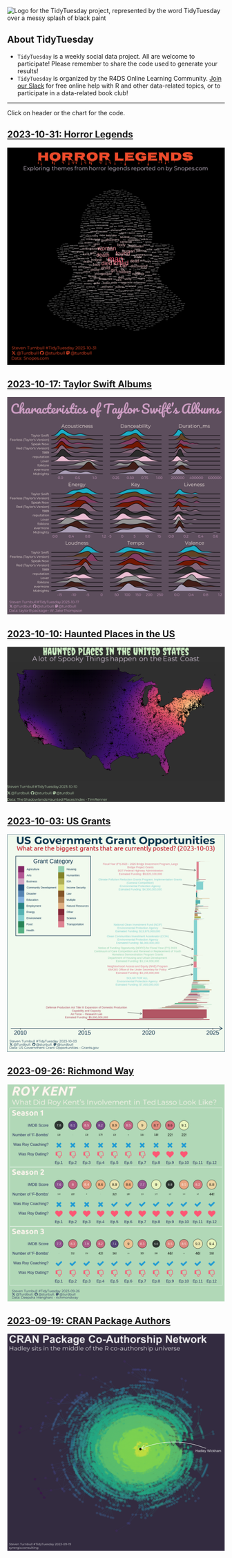 ![Logo for the TidyTuesday project, represented by the word TidyTuesday over a messy splash of black paint](static/tt_logo.png)

## About TidyTuesday

- `TidyTuesday` is a weekly social data project. All are welcome to participate! Please remember to share the code used to generate your results!
- `TidyTuesday` is organized by the R4DS Online Learning Community. [Join our Slack](https://r4ds.io/join) for free online help with R and other data-related topics, or to participate in a data-related book club!

***

Click on header or the chart for the code.

## [2023-10-31: Horror Legends](https://github.com/sturbull/tidytuesday/blob/master/code/2023_10_31_tidy_tuesday.Rmd)

<a href='https://github.com/sturbull/tidytuesday/blob/master/outputs/Horror_legends_2023_10_31.png'>
<img src='outputs/Horror_legends_2023_10_31.png'/></a>


## [2023-10-17: Taylor Swift Albums](https://github.com/sturbull/tidytuesday/blob/master/code/2023_10_17_tidy_tuesday.Rmd)

<a href='https://github.com/sturbull/tidytuesday/blob/master/outputs/TaylorSwift_2023_10_17.png'>
<img src='outputs/TaylorSwift_2023_10_17.png'/></a>

## [2023-10-10: Haunted Places in the US](https://github.com/sturbull/tidytuesday/blob/master/code/2023_10_10_tidy_tuesday.Rmd)

<a href='https://github.com/sturbull/tidytuesday/blob/master/outputs/Haunted_Places_2023_10_11.png'>
<img src='outputs/Haunted_Places_2023_10_11.png'/></a>


## [2023-10-03: US Grants](https://github.com/sturbull/tidytuesday/blob/master/code/2023_10_03_tidy_tuesday.Rmd)

<a href='https://github.com/sturbull/tidytuesday/blob/master/outputs/US_Grants_2023_10_04.png'>
<img src='outputs/US_Grants_2023_10_04.png'/></a>

## [2023-09-26: Richmond Way](https://github.com/sturbull/tidytuesday/blob/master/code/2023_09_26_tidy_tuesday.Rmd)

<a href='https://github.com/sturbull/tidytuesday/blob/master/outputs/RichmondWay_2023_09_27.png'>
<img src='outputs/RichmondWay_2023_09_27.png'/></a>


## [2023-09-19: CRAN Package Authors](https://github.com/sturbull/tidytuesday/blob/master/code/2023_09_19_tidy_tuesday.Rmd)

<a href='https://github.com/sturbull/tidytuesday/blob/master/outputs/CRAN_Package_Authors_2023-09-19.png'>
<img src='outputs/CRAN_Package_Authors_2023-09-19.png'/></a>

